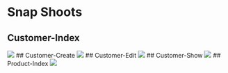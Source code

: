 # Snap Shoots
## Customer-Index
<img src="https://github.com/user-attachments/assets/9b7a70b9-a726-4c32-ab7a-5c7164a97dc0" />
## Customer-Create
<img src="https://github.com/user-attachments/assets/b63f589f-87dd-4ee4-8bab-3736962ec390" />
## Customer-Edit
<img src="https://github.com/user-attachments/assets/7f352a54-7d44-475c-b6b1-49dbe0123174" />
## Customer-Show
<img src="https://github.com/user-attachments/assets/b85fdb15-4717-4697-892d-fd7721fc2b47" />
## Product-Index
<img src="https://github.com/user-attachments/assets/d026e43b-187a-4fa3-838a-47347244a6c9" />

